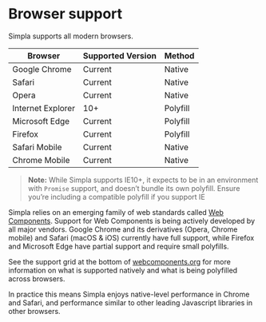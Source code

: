 # Browser support

Simpla supports all modern browsers.

| Browser | Supported Version | Method |
| --- | --- | --- |
| Google Chrome | Current | Native |
| Safari | Current | Native |
| Opera | Current | Native |
| Internet Explorer | 10+ | Polyfill |
| Microsoft Edge | Current | Polyfill |
| Firefox | Current | Polyfill |
| Safari Mobile | Current | Native |
| Chrome Mobile | Current | Native |

> **Note:** While Simpla supports IE10+, it expects to be in an environment with `Promise` support, and doesn’t bundle its own polyfill. Ensure you’re including a compatible polyfill if you support IE

Simpla relies on an emerging family of web standards called [Web Components](https://webcomponents.org). Support for Web Components is being actively developed by all major vendors. Google Chrome and its derivatives (Opera, Chrome mobile) and Safari (macOS & iOS) currently have full support, while Firefox and Microsoft Edge have partial support and require small polyfills.

See the support grid at the bottom of [webcomponents.org](https://www.webcomponents.org/) for more information on what is supported natively and what is being polyfilled across browsers.

In practice this means Simpla enjoys native-level performance in Chrome and Safari, and performance similar to other leading Javascript libraries in other browsers.